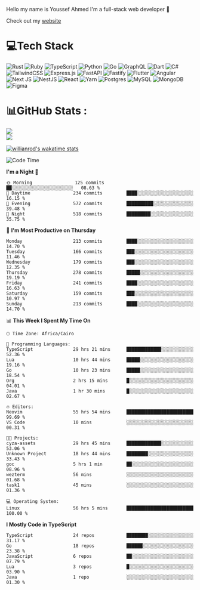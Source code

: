 Hello my name is Youssef Ahmed I'm a full-stack web developer 👋

Check out my [website](https://youssefahmed.vercel.app)
 
# 💻Tech Stack

![Rust](https://img.shields.io/badge/rust-%23000000.svg?style=for-the-badge&logo=rust&logoColor=white) ![Ruby](https://img.shields.io/badge/ruby-%23CC342D.svg?style=for-the-badge&logo=ruby&logoColor=white) ![TypeScript](https://img.shields.io/badge/typescript-%23007ACC.svg?style=for-the-badge&logo=typescript&logoColor=white) ![Python](https://img.shields.io/badge/python-3670A0?style=for-the-badge&logo=python&logoColor=ffdd54) ![Go](https://img.shields.io/badge/go-%2300ADD8.svg?style=for-the-badge&logo=go&logoColor=white) ![GraphQL](https://img.shields.io/badge/-GraphQL-E10098?style=for-the-badge&logo=graphql&logoColor=white) ![Dart](https://img.shields.io/badge/dart-%230175C2.svg?style=for-the-badge&logo=dart&logoColor=white) ![C#](https://img.shields.io/badge/c%23-%23239120.svg?style=for-the-badge&logo=c-sharp&logoColor=white) ![TailwindCSS](https://img.shields.io/badge/tailwindcss-%2338B2AC.svg?style=for-the-badge&logo=tailwind-css&logoColor=white) ![Express.js](https://img.shields.io/badge/express.js-%23404d59.svg?style=for-the-badge&logo=express&logoColor=%2361DAFB) ![FastAPI](https://img.shields.io/badge/FastAPI-005571?style=for-the-badge&logo=fastapi) ![Fastify](https://img.shields.io/badge/fastify-%23000000.svg?style=for-the-badge&logo=fastify&logoColor=white) ![Flutter](https://img.shields.io/badge/Flutter-%2302569B.svg?style=for-the-badge&logo=Flutter&logoColor=white) ![Angular](https://img.shields.io/badge/angular-%23DD0031.svg?style=for-the-badge&logo=angular&logoColor=white) ![Next JS](https://img.shields.io/badge/Next-black?style=for-the-badge&logo=next.js&logoColor=white) ![NestJS](https://img.shields.io/badge/nestjs-%23E0234E.svg?style=for-the-badge&logo=nestjs&logoColor=white) ![React](https://img.shields.io/badge/react-%2320232a.svg?style=for-the-badge&logo=react&logoColor=%2361DAFB) ![Yarn](https://img.shields.io/badge/yarn-%232C8EBB.svg?style=for-the-badge&logo=yarn&logoColor=white) ![Postgres](https://img.shields.io/badge/postgres-%23316192.svg?style=for-the-badge&logo=postgresql&logoColor=white) ![MySQL](https://img.shields.io/badge/mysql-%2300f.svg?style=for-the-badge&logo=mysql&logoColor=white) ![MongoDB](https://img.shields.io/badge/MongoDB-%234ea94b.svg?style=for-the-badge&logo=mongodb&logoColor=white)     ![Figma](https://img.shields.io/badge/figma-%23F24E1E.svg?style=for-the-badge&logo=figma&logoColor=white)

# 📊GitHub Stats :

![](https://github-readme-stats.vercel.app/api?username=joetifa2003&theme=tokyonight&hide_border=false&include_all_commits=false&count_private=false)<br/>
![](https://github-readme-streak-stats.herokuapp.com/?user=joetifa2003&theme=tokyonight&hide_border=false)<br/>

[![willianrod's wakatime stats](https://github-readme-stats.vercel.app/api/wakatime?username=joetifa2003&layout=compact)](https://github.com/anuraghazra/github-readme-stats)
<!--START_SECTION:waka-->
![Code Time](http://img.shields.io/badge/Code%20Time-2%2C260%20hrs%2040%20mins-blue)

**I'm a Night 🦉** 

```text
🌞 Morning                125 commits         ██░░░░░░░░░░░░░░░░░░░░░░░   08.63 % 
🌆 Daytime                234 commits         ████░░░░░░░░░░░░░░░░░░░░░   16.15 % 
🌃 Evening                572 commits         ██████████░░░░░░░░░░░░░░░   39.48 % 
🌙 Night                  518 commits         █████████░░░░░░░░░░░░░░░░   35.75 % 
```
📅 **I'm Most Productive on Thursday** 

```text
Monday                   213 commits         ████░░░░░░░░░░░░░░░░░░░░░   14.70 % 
Tuesday                  166 commits         ███░░░░░░░░░░░░░░░░░░░░░░   11.46 % 
Wednesday                179 commits         ███░░░░░░░░░░░░░░░░░░░░░░   12.35 % 
Thursday                 278 commits         █████░░░░░░░░░░░░░░░░░░░░   19.19 % 
Friday                   241 commits         ████░░░░░░░░░░░░░░░░░░░░░   16.63 % 
Saturday                 159 commits         ███░░░░░░░░░░░░░░░░░░░░░░   10.97 % 
Sunday                   213 commits         ████░░░░░░░░░░░░░░░░░░░░░   14.70 % 
```


📊 **This Week I Spent My Time On** 

```text
🕑︎ Time Zone: Africa/Cairo

💬 Programming Languages: 
TypeScript               29 hrs 21 mins      █████████████░░░░░░░░░░░░   52.36 % 
Lua                      10 hrs 44 mins      █████░░░░░░░░░░░░░░░░░░░░   19.16 % 
Go                       10 hrs 23 mins      █████░░░░░░░░░░░░░░░░░░░░   18.54 % 
Org                      2 hrs 15 mins       █░░░░░░░░░░░░░░░░░░░░░░░░   04.01 % 
Java                     1 hr 30 mins        █░░░░░░░░░░░░░░░░░░░░░░░░   02.67 % 

🔥 Editors: 
Neovim                   55 hrs 54 mins      █████████████████████████   99.69 % 
VS Code                  10 mins             ░░░░░░░░░░░░░░░░░░░░░░░░░   00.31 % 

🐱‍💻 Projects: 
cyza-assets              29 hrs 45 mins      █████████████░░░░░░░░░░░░   53.06 % 
Unknown Project          18 hrs 44 mins      ████████░░░░░░░░░░░░░░░░░   33.43 % 
goc                      5 hrs 1 min         ██░░░░░░░░░░░░░░░░░░░░░░░   08.96 % 
wezterm                  56 mins             ░░░░░░░░░░░░░░░░░░░░░░░░░   01.68 % 
task1                    45 mins             ░░░░░░░░░░░░░░░░░░░░░░░░░   01.36 % 

💻 Operating System: 
Linux                    56 hrs 5 mins       █████████████████████████   100.00 % 
```

**I Mostly Code in TypeScript** 

```text
TypeScript               24 repos            ████████░░░░░░░░░░░░░░░░░   31.17 % 
Go                       18 repos            ██████░░░░░░░░░░░░░░░░░░░   23.38 % 
JavaScript               6 repos             ██░░░░░░░░░░░░░░░░░░░░░░░   07.79 % 
Lua                      3 repos             █░░░░░░░░░░░░░░░░░░░░░░░░   03.90 % 
Java                     1 repo              ░░░░░░░░░░░░░░░░░░░░░░░░░   01.30 % 
```




<!--END_SECTION:waka-->
